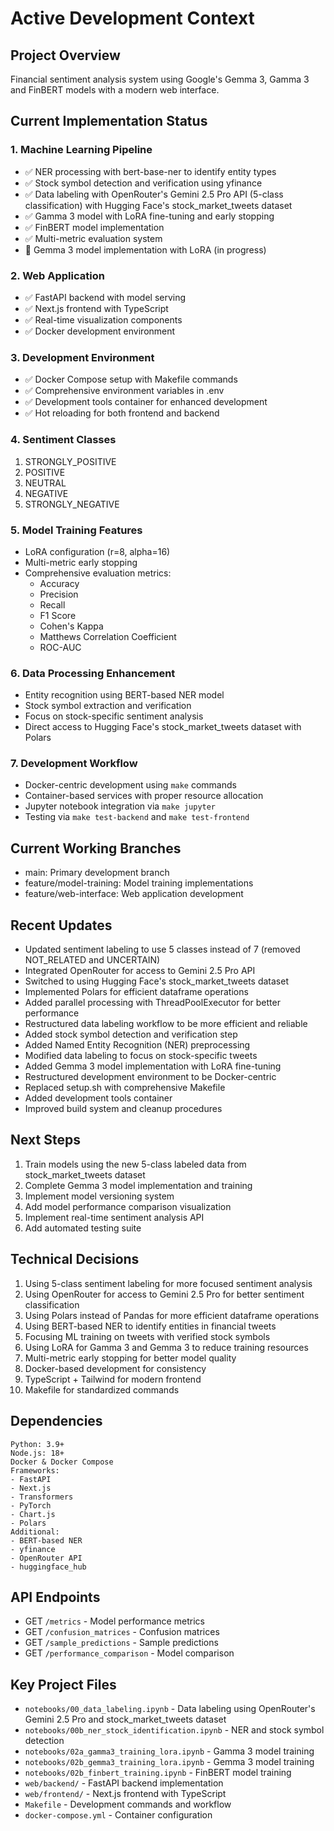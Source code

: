 # Active Development Context

## Project Overview
Financial sentiment analysis system using Google's Gemma 3, Gamma 3 and FinBERT models with a modern web interface.

## Current Implementation Status

### 1. Machine Learning Pipeline
- ✅ NER processing with bert-base-ner to identify entity types
- ✅ Stock symbol detection and verification using yfinance
- ✅ Data labeling with OpenRouter's Gemini 2.5 Pro API (5-class classification) with Hugging Face's stock_market_tweets dataset
- ✅ Gamma 3 model with LoRA fine-tuning and early stopping
- ✅ FinBERT model implementation
- ✅ Multi-metric evaluation system
- 🔄 Gemma 3 model implementation with LoRA (in progress)

### 2. Web Application
- ✅ FastAPI backend with model serving
- ✅ Next.js frontend with TypeScript
- ✅ Real-time visualization components
- ✅ Docker development environment

### 3. Development Environment
- ✅ Docker Compose setup with Makefile commands
- ✅ Comprehensive environment variables in .env
- ✅ Development tools container for enhanced development
- ✅ Hot reloading for both frontend and backend

### 4. Sentiment Classes
1. STRONGLY_POSITIVE
2. POSITIVE
3. NEUTRAL
4. NEGATIVE
5. STRONGLY_NEGATIVE

### 5. Model Training Features
- LoRA configuration (r=8, alpha=16)
- Multi-metric early stopping
- Comprehensive evaluation metrics:
  - Accuracy
  - Precision
  - Recall
  - F1 Score
  - Cohen's Kappa
  - Matthews Correlation Coefficient
  - ROC-AUC

### 6. Data Processing Enhancement
- Entity recognition using BERT-based NER model
- Stock symbol extraction and verification
- Focus on stock-specific sentiment analysis
- Direct access to Hugging Face's stock_market_tweets dataset with Polars

### 7. Development Workflow
- Docker-centric development using `make` commands
- Container-based services with proper resource allocation
- Jupyter notebook integration via `make jupyter`
- Testing via `make test-backend` and `make test-frontend`

## Current Working Branches
- main: Primary development branch
- feature/model-training: Model training implementations
- feature/web-interface: Web application development

## Recent Updates
- Updated sentiment labeling to use 5 classes instead of 7 (removed NOT_RELATED and UNCERTAIN)
- Integrated OpenRouter for access to Gemini 2.5 Pro API
- Switched to using Hugging Face's stock_market_tweets dataset
- Implemented Polars for efficient dataframe operations
- Added parallel processing with ThreadPoolExecutor for better performance
- Restructured data labeling workflow to be more efficient and reliable
- Added stock symbol detection and verification step
- Added Named Entity Recognition (NER) preprocessing
- Modified data labeling to focus on stock-specific tweets
- Added Gemma 3 model implementation with LoRA fine-tuning
- Restructured development environment to be Docker-centric
- Replaced setup.sh with comprehensive Makefile
- Added development tools container
- Improved build system and cleanup procedures

## Next Steps
1. Train models using the new 5-class labeled data from stock_market_tweets dataset
2. Complete Gemma 3 model implementation and training
3. Implement model versioning system
4. Add model performance comparison visualization
5. Implement real-time sentiment analysis API
6. Add automated testing suite

## Technical Decisions
1. Using 5-class sentiment labeling for more focused sentiment analysis
2. Using OpenRouter for access to Gemini 2.5 Pro for better sentiment classification
3. Using Polars instead of Pandas for more efficient dataframe operations
4. Using BERT-based NER to identify entities in financial tweets
5. Focusing ML training on tweets with verified stock symbols
6. Using LoRA for Gamma 3 and Gemma 3 to reduce training resources
7. Multi-metric early stopping for better model quality
8. Docker-based development for consistency
9. TypeScript + Tailwind for modern frontend
10. Makefile for standardized commands

## Dependencies
```
Python: 3.9+
Node.js: 18+
Docker & Docker Compose
Frameworks:
- FastAPI
- Next.js
- Transformers
- PyTorch
- Chart.js
- Polars
Additional:
- BERT-based NER
- yfinance
- OpenRouter API
- huggingface_hub
```

## API Endpoints
- GET `/metrics` - Model performance metrics
- GET `/confusion_matrices` - Confusion matrices
- GET `/sample_predictions` - Sample predictions
- GET `/performance_comparison` - Model comparison

## Key Project Files
- `notebooks/00_data_labeling.ipynb` - Data labeling using OpenRouter's Gemini 2.5 Pro and stock_market_tweets dataset
- `notebooks/00b_ner_stock_identification.ipynb` - NER and stock symbol detection
- `notebooks/02a_gamma3_training_lora.ipynb` - Gamma 3 model training
- `notebooks/02b_gemma3_training_lora.ipynb` - Gemma 3 model training
- `notebooks/02b_finbert_training.ipynb` - FinBERT model training
- `web/backend/` - FastAPI backend implementation
- `web/frontend/` - Next.js frontend with TypeScript
- `Makefile` - Development commands and workflow
- `docker-compose.yml` - Container configuration
